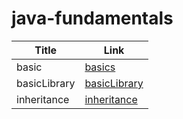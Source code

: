 # java-fundamentals


| Title        | Link                              |
|--------------|-----------------------------------|
| basic        | [basics](./basics/basics.md)      |
| basicLibrary | [basicLibrary](./basicLibrary.md) |
| inheritance | [inheritance](./inheritance/inheritance.md)  |